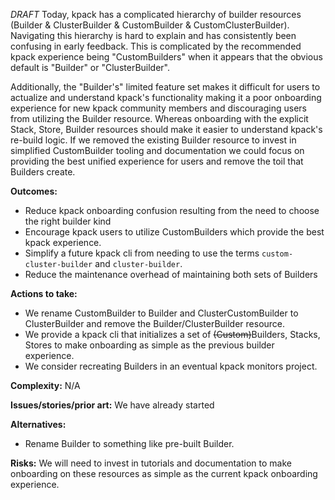 *DRAFT* 
Today, kpack has a complicated hierarchy of builder resources (Builder & ClusterBuilder & CustomBuilder & CustomClusterBuilder). Navigating this hierarchy is hard to explain and has consistently been confusing in early feedback. This is complicated by the recommended kpack experience being "CustomBuilders" when it appears that the obvious default is "Builder" or "ClusterBuilder".

Additionally, the "Builder's"  limited feature set makes it difficult for users to actualize and understand kpack's functionality making it a poor onboarding experience for new kpack community members and discouraging users from utilizing the Builder resource. Whereas onboarding with the explicit Stack, Store, Builder resources should make it easier to understand kpack's re-build logic. If we removed the existing Builder resource to invest in simplified CustomBuilder tooling and documentation we could focus on providing the best unified experience for users and remove the toil that Builders create.    

**Outcomes:**
- Reduce kpack onboarding confusion resulting from the need to choose the right builder kind
- Encourage kpack users to utilize CustomBuilders which provide the best kpack experience.
- Simplify a future kpack cli from needing to use the terms `custom-cluster-builder` and `cluster-builder`.
- Reduce the maintenance overhead of maintaining both sets of Builders 

**Actions to take:**
* We rename CustomBuilder to Builder and ClusterCustomBuilder to ClusterBuilder and remove the Builder/ClusterBuilder resource.
* We provide a kpack cli that initializes a set of ~~(Custom)~~Builders, Stacks, Stores to make onboarding as simple as the previous builder experience.
* We consider recreating Builders in an eventual kpack monitors project.    

**Complexity:**
N/A  

**Issues/stories/prior art:**
We have already started 

**Alternatives:**
* Rename Builder to something like pre-built Builder.  

**Risks:**
We will need to invest in tutorials and documentation to make onboarding on these resources as simple as the current kpack onboarding experience. 
